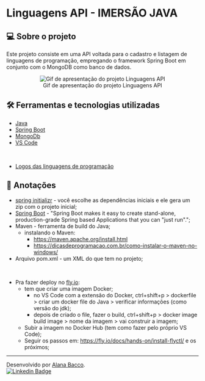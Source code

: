 # Linguagens API - IMERSÃO JAVA

## 💻 Sobre o projeto

Este projeto consiste em uma API voltada para o cadastro e listagem de linguagens de programação, empregando o framework Spring Boot em conjunto com o MongoDB como banco de dados.

<figure align="center">
  <img alt="Gif de apresentação do projeto Linguagens API" src="../linguagens-api.gif">
  <figcaption>Gif de apresentação do projeto Linguagens API</figcaption>
</figure>

## 🛠 Ferramentas e tecnologias utilizadas

- [Java](https://www.alura.com.br/artigos/java)
- [Spring Boot](https://spring.io/projects/spring-boot)
- [MongoDb](https://www.mongodb.com/pt-br)
- [VS Code](https://code.visualstudio.com/)

<br/>

- [Logos das linguagens de programação](https://github.com/abrahamcalf/programming-languages-logos)

## 📝 Anotações

- [spring initializr](https://start.spring.io/) - você escolhe as dependências iniciais e ele gera um zip com o projeto inicial;
- [Spring Boot](https://spring.io/projects/spring-boot) - "Spring Boot makes it easy to create stand-alone, production-grade Spring based Applications that you can "just run".";
- Maven - ferramenta de build do Java;
  - instalando o Maven:
    - https://maven.apache.org/install.html
    - https://dicasdeprogramacao.com.br/como-instalar-o-maven-no-windows/
- Arquivo pom.xml - um XML do que tem no projeto;

<br/>

- Pra fazer deploy no [fly.io](https://fly.io/):
  - tem que criar uma imagem Docker;
    - no VS Code com a extensão do Docker, ctrl+shift+p > dockerfile > criar um docker file do Java > verificar informações (como versão do jdk);
    - depois de criado o file, fazer o build, ctrl+shift+p > docker image build image > nome da imagem > vai construir a imagem;
  - Subir a imagem no Docker Hub (tem como fazer pelo próprio VS Code);
  - Seguir os passos em: https://fly.io/docs/hands-on/install-flyctl/ e os próximos;

---

Desenvolvido por [Alana Bacco](https://github.com/alanabacco). <br />
[![Linkedin Badge](https://img.shields.io/badge/-Linkedin-blue?style=flat-square&logo=Linkedin&logoColor=white&link=https://www.linkedin.com/in/alana-bacco/)](https://www.linkedin.com/in/alana-bacco/)
